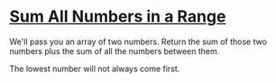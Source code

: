 # [Sum All Numbers in a Range](https://learn.freecodecamp.org/javascript-algorithms-and-data-structures/intermediate-algorithm-scripting/sum-all-numbers-in-a-range/)

We'll pass you an array of two numbers. Return the sum of those two numbers plus the sum of all the numbers between them.

The lowest number will not always come first.